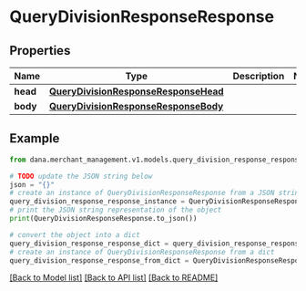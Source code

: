 # QueryDivisionResponseResponse


## Properties

Name | Type | Description | Notes
------------ | ------------- | ------------- | -------------
**head** | [**QueryDivisionResponseResponseHead**](QueryDivisionResponseResponseHead.md) |  | 
**body** | [**QueryDivisionResponseResponseBody**](QueryDivisionResponseResponseBody.md) |  | 

## Example

```python
from dana.merchant_management.v1.models.query_division_response_response import QueryDivisionResponseResponse

# TODO update the JSON string below
json = "{}"
# create an instance of QueryDivisionResponseResponse from a JSON string
query_division_response_response_instance = QueryDivisionResponseResponse.from_json(json)
# print the JSON string representation of the object
print(QueryDivisionResponseResponse.to_json())

# convert the object into a dict
query_division_response_response_dict = query_division_response_response_instance.to_dict()
# create an instance of QueryDivisionResponseResponse from a dict
query_division_response_response_from_dict = QueryDivisionResponseResponse.from_dict(query_division_response_response_dict)
```
[[Back to Model list]](../README.md#documentation-for-models) [[Back to API list]](../README.md#documentation-for-api-endpoints) [[Back to README]](../README.md)


